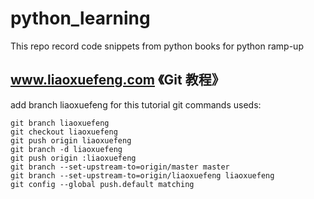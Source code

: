 # python_learning
This repo record code snippets from python books for python ramp-up

## www.liaoxuefeng.com 《Git 教程》
add branch liaoxuefeng for this tutorial
git commands useds:
```
git branch liaoxuefeng
git checkout liaoxuefeng
git push origin liaoxuefeng
git branch -d liaoxuefeng
git push origin :liaoxuefeng
git branch --set-upstream-to=origin/master master
git branch --set-upstream-to=origin/liaoxuefeng liaoxuefeng
git config --global push.default matching

```



